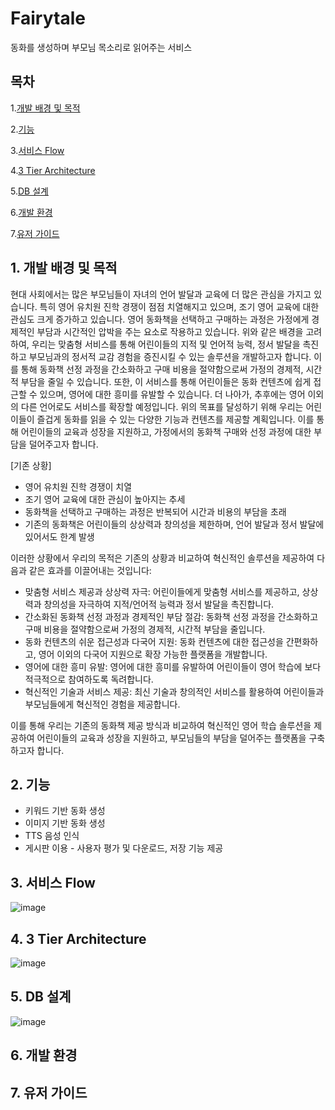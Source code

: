 # Fairytale
동화를 생성하며 부모님 목소리로 읽어주는 서비스

## 목차

1.[개발 배경 및 목적](#1.-개발-배경-및-목적)

2.[기능](#2.-기능)

3.[서비스 Flow](#3.-서비스-Flow)

4.[3 Tier Architecture](#4.-3-Tier-Architecture)

5.[DB 설계](#5.-DB-설계)

6.[개발 환경](#6-개발-환경)

7.[유저 가이드](#7-유저-가이드)

## 1. 개발 배경 및 목적
현대 사회에서는 많은 부모님들이 자녀의 언어 발달과 교육에 더 많은 관심을 가지고 있습니다. 특히 영어 유치원 진학 경쟁이 점점 치열해지고 있으며, 조기 영어 교육에 대한 관심도 크게 증가하고 있습니다. 영어 동화책을 선택하고 구매하는 과정은 가정에게 경제적인 부담과 시간적인 압박을 주는 요소로 작용하고 있습니다.
위와 같은 배경을 고려하여, 우리는 맞춤형 서비스를 통해 어린이들의 지적 및 언어적 능력, 정서 발달을 촉진하고 부모님과의 정서적 교감 경험을 증진시킬 수 있는 솔루션을 개발하고자 합니다. 이를 통해 동화책 선정 과정을 간소화하고 구매 비용을 절약함으로써 가정의 경제적, 시간적 부담을 줄일 수 있습니다.
또한, 이 서비스를 통해 어린이들은 동화 컨텐츠에 쉽게 접근할 수 있으며, 영어에 대한 흥미를 유발할 수 있습니다. 더 나아가, 추후에는 영어 이외의 다른 언어로도 서비스를 확장할 예정입니다.
위의 목표를 달성하기 위해 우리는 어린이들이 즐겁게 동화를 읽을 수 있는 다양한 기능과 컨텐츠를 제공할 계획입니다. 이를 통해 어린이들의 교육과 성장을 지원하고, 가정에서의 동화책 구매와 선정 과정에 대한 부담을 덜어주고자 합니다.

[기존 상황]

* 영어 유치원 진학 경쟁이 치열
* 조기 영어 교육에 대한 관심이 높아지는 추세
* 동화책을 선택하고 구매하는 과정은 반복되어 시간과 비용의 부담을 초래
* 기존의 동화책은 어린이들의 상상력과 창의성을 제한하며, 언어 발달과 정서 발달에 있어서도 한계 발생


이러한 상황에서 우리의 목적은 기존의 상황과 비교하여 혁신적인 솔루션을 제공하여 다음과 같은 효과를 이끌어내는 것입니다:


* 맞춤형 서비스 제공과 상상력 자극: 어린이들에게 맞춤형 서비스를 제공하고, 상상력과 창의성을 자극하여 지적/언어적 능력과 정서 발달을 촉진합니다.
* 간소화된 동화책 선정 과정과 경제적인 부담 절감: 동화책 선정 과정을 간소화하고 구매 비용을 절약함으로써 가정의 경제적, 시간적 부담을 줄입니다.
* 동화 컨텐츠의 쉬운 접근성과 다국어 지원: 동화 컨텐츠에 대한 접근성을 간편화하고, 영어 이외의 다국어 지원으로 확장 가능한 플랫폼을 개발합니다.
* 영어에 대한 흥미 유발: 영어에 대한 흥미를 유발하여 어린이들이 영어 학습에 보다 적극적으로 참여하도록 독려합니다.
* 혁신적인 기술과 서비스 제공: 최신 기술과 창의적인 서비스를 활용하여 어린이들과 부모님들에게 혁신적인 경험을 제공합니다.
  
  
이를 통해 우리는 기존의 동화책 제공 방식과 비교하여 혁신적인 영어 학습 솔루션을 제공하여 어린이들의 교육과 성장을 지원하고, 부모님들의 부담을 덜어주는 플랫폼을 구축하고자 합니다.

## 2. 기능
* 키워드 기반 동화 생성
* 이미지 기반 동화 생성
* TTS 음성 인식
* 게시판 이용 - 사용자 평가 및 다운로드, 저장 기능 제공

## 3. 서비스 Flow
![image](https://github.com/AIVLE-School-Third-Big-Project/Fairytale/assets/122524846/2525c085-74a2-4c1a-a35f-cbf950d6b162)

## 4. 3 Tier Architecture
![image](https://github.com/AIVLE-School-Third-Big-Project/Fairytale/assets/122524846/6b30e54a-0206-46b1-af08-0664dd4c5574)

## 5. DB 설계
![image](https://github.com/AIVLE-School-Third-Big-Project/Fairytale/assets/122524846/c4a5f4b4-464f-45f0-ad76-691924baa782)

## 6. 개발 환경

## 7. 유저 가이드
